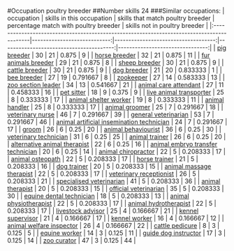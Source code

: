 #Occupation poultry breeder
##Number skills 24
###Similar occupations:
| occupation                                                                                |   skills in this occupation |   skills that match poultry breeder |   percentage match with poultry breeder |   skills not in poultry breeder |
|:------------------------------------------------------------------------------------------|----------------------------:|------------------------------------:|----------------------------------------:|--------------------------------:|
| [pig breeder](pig_breeder.md)                                                             |                          30 |                                  21 |                                0.875    |                               9 |
| [horse breeder](horse_breeder.md)                                                         |                          32 |                                  21 |                                0.875    |                              11 |
| [fur animals breeder](fur_animals_breeder.md)                                             |                          29 |                                  21 |                                0.875    |                               8 |
| [sheep breeder](sheep_breeder.md)                                                         |                          30 |                                  21 |                                0.875    |                               9 |
| [cattle breeder](cattle_breeder.md)                                                       |                          30 |                                  21 |                                0.875    |                               9 |
| [dog breeder](dog_breeder.md)                                                             |                          21 |                                  20 |                                0.833333 |                               1 |
| [bee breeder](bee_breeder.md)                                                             |                          27 |                                  19 |                                0.791667 |                               8 |
| [zookeeper](zookeeper.md)                                                                 |                          27 |                                  14 |                                0.583333 |                              13 |
| [zoo section leader](zoo_section_leader.md)                                               |                          34 |                                  13 |                                0.541667 |                              21 |
| [animal care attendant](animal_care_attendant.md)                                         |                          27 |                                  11 |                                0.458333 |                              16 |
| [pet sitter](pet_sitter.md)                                                               |                          18 |                                   9 |                                0.375    |                               9 |
| [live animal transporter](live_animal_transporter.md)                                     |                          25 |                                   8 |                                0.333333 |                              17 |
| [animal shelter worker](animal_shelter_worker.md)                                         |                          19 |                                   8 |                                0.333333 |                              11 |
| [animal handler](animal_handler.md)                                                       |                          25 |                                   8 |                                0.333333 |                              17 |
| [animal groomer](animal_groomer.md)                                                       |                          25 |                                   7 |                                0.291667 |                              18 |
| [veterinary nurse](veterinary_nurse.md)                                                   |                          46 |                                   7 |                                0.291667 |                              39 |
| [general veterinarian](general_veterinarian.md)                                           |                          53 |                                   7 |                                0.291667 |                              46 |
| [animal artificial insemination technician](animal_artificial_insemination_technician.md) |                          24 |                                   7 |                                0.291667 |                              17 |
| [groom](groom.md)                                                                         |                          26 |                                   6 |                                0.25     |                              20 |
| [animal behaviourist](animal_behaviourist.md)                                             |                          36 |                                   6 |                                0.25     |                              30 |
| [veterinary technician](veterinary_technician.md)                                         |                          31 |                                   6 |                                0.25     |                              25 |
| [animal trainer](animal_trainer.md)                                                       |                          26 |                                   6 |                                0.25     |                              20 |
| [alternative animal therapist](alternative_animal_therapist.md)                           |                          22 |                                   6 |                                0.25     |                              16 |
| [animal embryo transfer technician](animal_embryo_transfer_technician.md)                 |                          20 |                                   6 |                                0.25     |                              14 |
| [animal chiropractor](animal_chiropractor.md)                                             |                          22 |                                   5 |                                0.208333 |                              17 |
| [animal osteopath](animal_osteopath.md)                                                   |                          22 |                                   5 |                                0.208333 |                              17 |
| [horse trainer](horse_trainer.md)                                                         |                          21 |                                   5 |                                0.208333 |                              16 |
| [dog trainer](dog_trainer.md)                                                             |                          20 |                                   5 |                                0.208333 |                              15 |
| [animal massage therapist](animal_massage_therapist.md)                                   |                          22 |                                   5 |                                0.208333 |                              17 |
| [veterinary receptionist](veterinary_receptionist.md)                                     |                          26 |                                   5 |                                0.208333 |                              21 |
| [specialised veterinarian](specialised_veterinarian.md)                                   |                          41 |                                   5 |                                0.208333 |                              36 |
| [animal therapist](animal_therapist.md)                                                   |                          20 |                                   5 |                                0.208333 |                              15 |
| [official veterinarian](official_veterinarian.md)                                         |                          35 |                                   5 |                                0.208333 |                              30 |
| [equine dental technician](equine_dental_technician.md)                                   |                          18 |                                   5 |                                0.208333 |                              13 |
| [animal physiotherapist](animal_physiotherapist.md)                                       |                          22 |                                   5 |                                0.208333 |                              17 |
| [animal hydrotherapist](animal_hydrotherapist.md)                                         |                          22 |                                   5 |                                0.208333 |                              17 |
| [livestock advisor](livestock_advisor.md)                                                 |                          25 |                                   4 |                                0.166667 |                              21 |
| [kennel supervisor](kennel_supervisor.md)                                                 |                          21 |                                   4 |                                0.166667 |                              17 |
| [kennel worker](kennel_worker.md)                                                         |                          16 |                                   4 |                                0.166667 |                              12 |
| [animal welfare inspector](animal_welfare_inspector.md)                                   |                          26 |                                   4 |                                0.166667 |                              22 |
| [cattle pedicure](cattle_pedicure.md)                                                     |                           8 |                                   3 |                                0.125    |                               5 |
| [equine worker](equine_worker.md)                                                         |                          14 |                                   3 |                                0.125    |                              11 |
| [guide dog instructor](guide_dog_instructor.md)                                           |                          17 |                                   3 |                                0.125    |                              14 |
| [zoo curator](zoo_curator.md)                                                             |                          47 |                                   3 |                                0.125    |                              44 |
